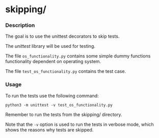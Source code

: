 # skipping/

### Description

The goal is to use the unittest decorators to skip tests.

The *unittest* library will be used for testing.

The file `os_functionality.py` contains some simple dummy functions functionality dependent on operating system.

The file `test_os_functionality.py` contains the test case.

### Usage

To run the tests use the following command:

`python3 -m unittest -v test_os_functionality.py`

Remember to run the tests from the skipping/ directory.

Note that the `-v` option is used to run the tests in verbose mode, which shows the reasons why tests are skipped.